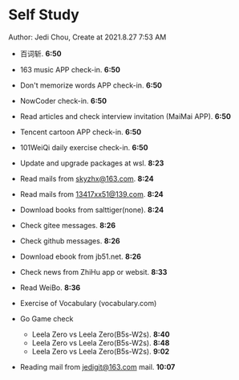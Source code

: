 # Self Study

Author: Jedi Chou, Create at 2021.8.27 7:53 AM

* 百词斩. **6:50**
* 163 music APP check-in. **6:50**
* Don't memorize words APP check-in. **6:50**
* NowCoder check-in. **6:50**
* Read articles and check interview invitation (MaiMai APP). **6:50**
* Tencent cartoon APP check-in. **6:50**
* 101WeiQi daily exercise check-in. **6:50**

* Update and upgrade packages at wsl. **8:23**
* Read mails from skyzhx@163.com. **8:24**
* Read mails from 13417xx51@139.com. **8:24**
* Download books from salttiger(none). **8:24**
* Check gitee messages. **8:26**
* Check github messages. **8:26**
* Download ebook from jb51.net. **8:26**
* Check news from ZhiHu app or websit. **8:33**
* Read WeiBo. **8:36**
* Exercise of Vocabulary (vocabulary.com)

* Go Game check
  * Leela Zero vs Leela Zero(B5s-W2s). **8:40**
  * Leela Zero vs Leela Zero(B5s-W2s). **8:48**
  * Leela Zero vs Leela Zero(B5s-W2s). **9:02**
* Reading mail from jedigit@163.com mail. **10:07**
